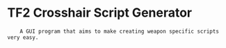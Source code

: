 # TF2 Crosshair Script Generator
        A GUI program that aims to make creating weapon specific scripts very easy.
